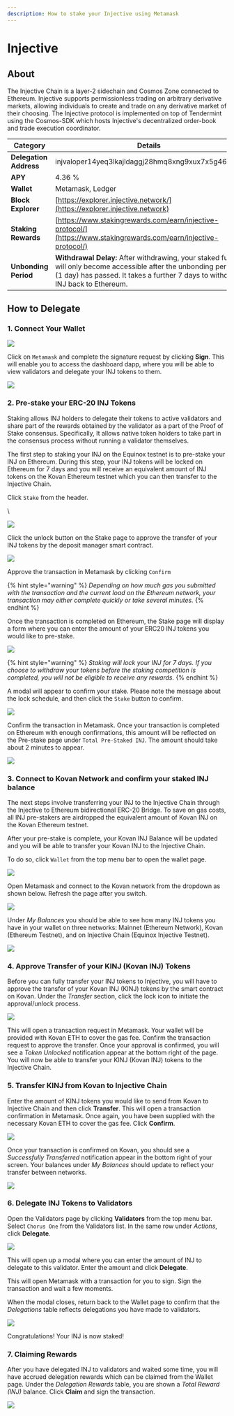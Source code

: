 ```yaml
---
description: How to stake your Injective using Metamask
---
```


# Injective

## About

The Injective Chain is a layer-2 sidechain and Cosmos Zone connected to Ethereum. Injective supports permissionless trading on arbitrary derivative markets, allowing individuals to create and trade on any derivative market of their choosing. The Injective protocol is implemented on top of Tendermint using the Cosmos-SDK which hosts Injective's decentralized order-book and trade execution coordinator.

| Category               | Details                                                                                                                                                                                           |
| ---------------------- | ------------------------------------------------------------------------------------------------------------------------------------------------------------------------------------------------- |
| **Delegation Address** | injvaloper14yeq3lkajldaggj28hmq8xng9xux7x5g46hezv                                                                                                                                                 |
| **APY**                | 4.36 %                                                                                                                                                                                            |
| **Wallet**             | Metamask, Ledger                                                                                                                                                                                  |
| **Block Explorer**     | [https://explorer.injective.network/](https://explorer.injective.network)                                                                                                                         |
| **Staking Rewards**    | [https://www.stakingrewards.com/earn/injective-protocol/](https://www.stakingrewards.com/earn/injective-protocol/)                                                                                |
| **Unbonding Period**   | **Withdrawal Delay:** After withdrawing, your staked funds will only become accessible after the unbonding period (1 day) has passed. It takes a further 7 days to withdraw INJ back to Ethereum. |

## How to Delegate <a href="#8662" id="8662"></a>

### 1. Connect Your Wallet <a href="#8662" id="8662"></a>

![](<../.gitbook/assets/image (45) (1) (1).png>)

Click on `Metamask` and complete the signature request by clicking **Sign**. This will enable you to access the dashboard dapp, where you will be able to view validators and delegate your INJ tokens to them.

![](<../.gitbook/assets/image (43) (1) (1) (1).png>)

### 2. Pre-stake your ERC-20 INJ Tokens <a href="#6fff" id="6fff"></a>

Staking allows INJ holders to delegate their tokens to active validators and share part of the rewards obtained by the validator as a part of the Proof of Stake consensus. Specifically, It allows native token holders to take part in the consensus process without running a validator themselves.

The first step to staking your INJ on the Equinox testnet is to pre-stake your INJ on Ethereum. During this step, your INJ tokens will be locked on Ethereum for 7 days and you will receive an equivalent amount of INJ tokens on the Kovan Ethereum testnet which you can then transfer to the Injective Chain.

Click `Stake` from the header.

\


![](<../.gitbook/assets/image (42) (1).png>)

Click the unlock button on the Stake page to approve the transfer of your INJ tokens by the deposit manager smart contract.&#x20;

![](<../.gitbook/assets/image (60) (1) (1) (1) (1) (1) (1) (1).png>)

Approve the transaction in Metamask by clicking `Confirm`

{% hint style="warning" %}
_Depending on how much gas you submitted with the transaction and the current load on the Ethereum network, your transaction may either complete quickly or take several minutes._
{% endhint %}

Once the transaction is completed on Ethereum, the Stake page will display a form where you can enter the amount of your ERC20 INJ tokens you would like to pre-stake.&#x20;

![](<../.gitbook/assets/image (52) (1) (1) (1) (1) (1) (1).png>)

{% hint style="warning" %}
_Staking will lock your INJ for 7 days. If you choose to withdraw your tokens before the staking competition is completed, you will not be eligible to receive any rewards._
{% endhint %}

A modal will appear to confirm your stake. Please note the message about the lock schedule, and then click the `Stake` button to confirm.

![](<../.gitbook/assets/image (65) (1) (1) (1) (1) (1) (1) (1).png>)

Confirm the transaction in Metamask. Once your transaction is completed on Ethereum with enough confirmations, this amount will be reflected on the Pre-stake page under `Total Pre-Staked INJ`. The amount should take about 2 minutes to appear.

![](<../.gitbook/assets/image (56) (1) (1) (1) (1) (1).png>)

### 3. Connect to Kovan Network and confirm your staked INJ balance <a href="#709c" id="709c"></a>

The next steps involve transferring your INJ to the Injective Chain through the Injective to Ethereum bidirectional ERC-20 Bridge. To save on gas costs, all INJ pre-stakers are airdropped the equivalent amount of Kovan INJ on the Kovan Ethereum testnet.

After your pre-stake is complete, your Kovan INJ Balance will be updated and you will be able to transfer your Kovan INJ to the Injective Chain.

To do so, click `Wallet` from the top menu bar to open the wallet page.

![](<../.gitbook/assets/image (49) (1) (1) (1) (1) (1).png>)

Open Metamask and connect to the Kovan network from the dropdown as shown below. Refresh the page after you switch.

![](<../.gitbook/assets/image (50) (1) (1) (1) (1).png>)

Under _My Balances_ you should be able to see how many INJ tokens you have in your wallet on three networks: Mainnet (Ethereum Network), Kovan (Ethereum Testnet), and on Injective Chain (Equinox Injective Testnet).

![](<../.gitbook/assets/image (58) (1) (1) (1) (1).png>)

### 4. Approve Transfer of your KINJ (Kovan INJ) Tokens <a href="#346f" id="346f"></a>

Before you can fully transfer your INJ tokens to Injective, you will have to approve the transfer of your Kovan INJ (KINJ) tokens by the smart contract on Kovan. Under the _Transfer_ section, click the lock icon to initiate the approval/unlock process.

![](<../.gitbook/assets/image (48) (1) (1) (1).png>)

This will open a transaction request in Metamask. Your wallet will be provided with Kovan ETH to cover the gas fee. Confirm the transaction request to approve the transfer. Once your approval is confirmed, you will see a _Token Unlocked_ notification appear at the bottom right of the page. You will now be able to transfer your KINJ (Kovan INJ) tokens to the Injective Chain.

### 5. Transfer KINJ from Kovan to Injective Chain <a href="#220a" id="220a"></a>

Enter the amount of KINJ tokens you would like to send from Kovan to Injective Chain and then click **Transfer**. This will open a transaction confirmation in Metamask. Once again, you have been supplied with the necessary Kovan ETH to cover the gas fee. Click **Confirm**.

![](<../.gitbook/assets/image (62) (1) (1) (1) (1) (1) (1) (1).png>)

Once your transaction is confirmed on Kovan, you should see a _Successfully Transferred_ notification appear in the bottom right of your screen. Your balances under _My Balances_ should update to reflect your transfer between networks.

![](<../.gitbook/assets/image (66) (1) (1) (1) (1) (1) (1) (1).png>)

### 6. Delegate INJ Tokens to Validators

Open the Validators page by clicking **Validators** from the top menu bar. Select `Chorus One` from the Validators list. In the same row under _Actions_, click **Delegate**.

![](<../.gitbook/assets/image (53) (1) (1) (1) (1) (1) (1).png>)

This will open up a modal where you can enter the amount of INJ to delegate to this validator. Enter the amount and click **Delegate**.

This will open Metamask with a transaction for you to sign. Sign the transaction and wait a few moments.

When the modal closes, return back to the Wallet page to confirm that the _Delegations_ table reflects delegations you have made to validators.

![](<../.gitbook/assets/image (64) (1) (1) (1) (1) (1) (1).png>)

Congratulations! Your INJ is now staked!

### 7. Claiming Rewards

After you have delegated INJ to validators and waited some time, you will have accrued delegation rewards which can be claimed from the Wallet page. Under the _Delegation Rewards_ table, you are shown a _Total Reward (INJ)_ balance. Click **Claim** and sign the transaction.

![](<../.gitbook/assets/image (57) (1) (1) (1) (1) (1).png>)
